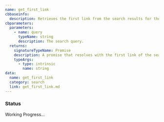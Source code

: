 ```yaml
---
name: get_first_link
cbbaseinfo:
  description: Retrieves the first link from the search results for the given query.
cbparameters:
  parameters:
    - name: query
      typeName: string
      description: The search query.
  returns:
    signatureTypeName: Promise
    description: A promise that resolves with the first link of the search results.
    typeArgs:
      - type: intrinsic
        name: string
data:
  name: get_first_link
  category: search
  link: get_first_link.md
---
```

<CBBaseInfo/> 
 <CBParameters/>

### Status 

Working Progress...